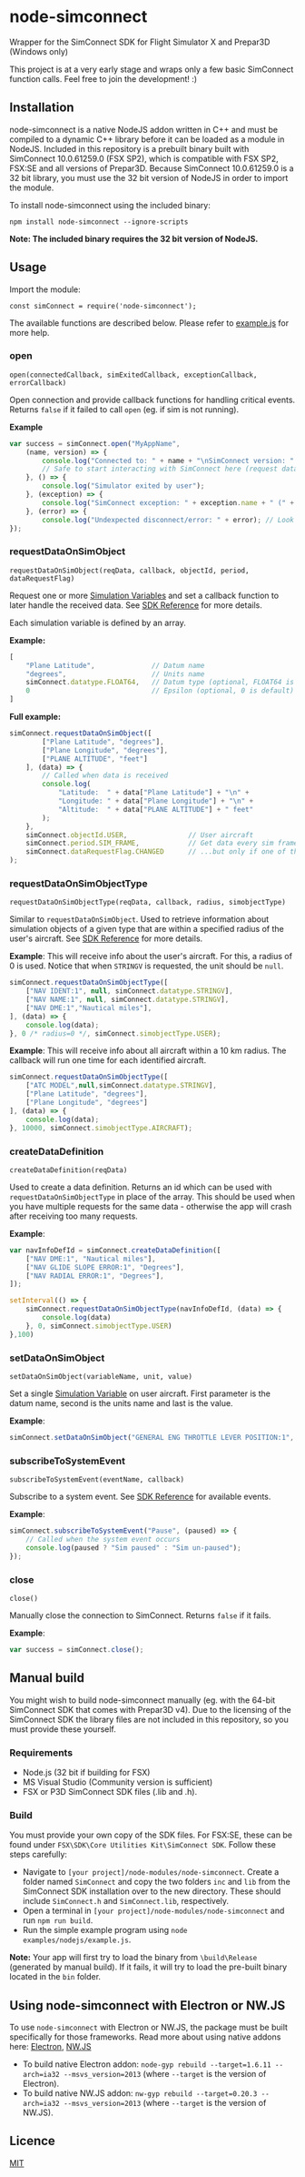 # node-simconnect
Wrapper for the SimConnect SDK for Flight Simulator X and Prepar3D (Windows only)

This project is at a very early stage and wraps only a few basic SimConnect function calls. Feel free to join the development! :)

## Installation

node-simconnect is a native NodeJS addon written in C++ and must be compiled to a dynamic C++ library before it can be loaded as a module in NodeJS. Included in this repository is a prebuilt binary built with SimConnect 10.0.61259.0 (FSX SP2), which is compatible with FSX SP2, FSX:SE and all versions of Prepar3D. Because SimConnect 10.0.61259.0 is a 32 bit library, you must use the 32 bit version of NodeJS in order to import the module.

To install node-simconnect using the included binary:

`npm install node-simconnect --ignore-scripts`

**Note: The included binary requires the 32 bit version of NodeJS.**

## Usage
Import the module:

`const simConnect = require('node-simconnect');`

The available functions are described below. Please refer to [example.js](examples/nodejs/example.js) for more help.

### open
`open(connectedCallback, simExitedCallback, exceptionCallback, errorCallback)`

Open connection and provide callback functions for handling critical events. Returns `false` if it failed to call `open` (eg. if sim is not running).

**Example**
```javascript
var success = simConnect.open("MyAppName", 
    (name, version) => {
        console.log("Connected to: " + name + "\nSimConnect version: " + version);
        // Safe to start interacting with SimConnect here (request data, etc)
    }, () => {
        console.log("Simulator exited by user");
    }, (exception) => {
        console.log("SimConnect exception: " + exception.name + " (" + exception.dwException + ", " + exception.dwSendID + ", " + exception.dwIndex + ", " + exception.cbData + ")");
    }, (error) => {
        console.log("Undexpected disconnect/error: " + error); // Look up error code in ntstatus.h for details
});
```

### requestDataOnSimObject
`requestDataOnSimObject(reqData, callback, objectId, period, dataRequestFlag)`

Request one or more [Simulation Variables](https://msdn.microsoft.com/en-us/library/cc526981.aspx) and set a callback function to later handle the received data. See [SDK Reference](https://msdn.microsoft.com/en-us/library/cc526983.aspx#SimConnect_RequestDataOnSimObject) for more details.

Each simulation variable is defined by an array. 

**Example:**
```javascript
[
    "Plane Latitude",              // Datum name
    "degrees",                     // Units name
    simConnect.datatype.FLOAT64,   // Datum type (optional, FLOAT64 is default and works for most data types)
    0                              // Epsilon (optional, 0 is default)
]    
```
**Full example:**
```javascript
simConnect.requestDataOnSimObject([
        ["Plane Latitude", "degrees"],
        ["Plane Longitude", "degrees"],  
        ["PLANE ALTITUDE", "feet"]
    ], (data) => {
        // Called when data is received
        console.log(
            "Latitude:  " + data["Plane Latitude"] + "\n" +
            "Longitude: " + data["Plane Longitude"] + "\n" +
            "Altitude:  " + data["PLANE ALTITUDE"] + " feet"
        );
    }, 
    simConnect.objectId.USER,               // User aircraft
    simConnect.period.SIM_FRAME,            // Get data every sim frame...
    simConnect.dataRequestFlag.CHANGED      // ...but only if one of the variables have changed
);
```


### requestDataOnSimObjectType
`requestDataOnSimObjectType(reqData, callback, radius, simobjectType)`

Similar to `requestDataOnSimObject`. Used to retrieve information about simulation objects of a given type that are within a specified radius of the user's aircraft. See [SDK Reference](https://msdn.microsoft.com/en-us/library/cc526983.aspx#SimConnect_RequestDataOnSimObjectType) for more details.

**Example**:
This will receive info about the user's aircraft. For this, a radius of 0 is used. Notice that when `STRINGV` is requested, the unit should be `null`.
```javascript
simConnect.requestDataOnSimObjectType([
    ["NAV IDENT:1", null, simConnect.datatype.STRINGV],
    ["NAV NAME:1", null, simConnect.datatype.STRINGV],
    ["NAV DME:1","Nautical miles"],
], (data) => {
    console.log(data);
}, 0 /* radius=0 */, simConnect.simobjectType.USER);
```

**Example**:
This will receive info about all aircraft within a 10 km radius. The callback will run one time for each identified aircraft.
```javascript
simConnect.requestDataOnSimObjectType([
    ["ATC MODEL",null,simConnect.datatype.STRINGV],
    ["Plane Latitude", "degrees"],
    ["Plane Longitude", "degrees"]
], (data) => {
    console.log(data);
}, 10000, simConnect.simobjectType.AIRCRAFT);
```

### createDataDefinition
`createDataDefinition(reqData)`

Used to create a data definition. Returns an id which can be used with `requestDataOnSimObjectType` in place of the array. This should be used when you have multiple requests for the same data - otherwise the app will crash after receiving too many requests. 

**Example**:
```javascript
var navInfoDefId = simConnect.createDataDefinition([
    ["NAV DME:1", "Nautical miles"],
    ["NAV GLIDE SLOPE ERROR:1", "Degrees"],
    ["NAV RADIAL ERROR:1", "Degrees"],
]);

setInterval(() => {
    simConnect.requestDataOnSimObjectType(navInfoDefId, (data) => {
        console.log(data)
    }, 0, simConnect.simobjectType.USER)
},100)
```

### setDataOnSimObject
`setDataOnSimObject(variableName, unit, value)`

Set a single [Simulation Variable](https://msdn.microsoft.com/en-us/library/cc526981.aspx) on user aircraft. First parameter is the datum name, second is the units name and last is the value.

**Example**:
```javascript
simConnect.setDataOnSimObject("GENERAL ENG THROTTLE LEVER POSITION:1", "Percent", 50);
```

### subscribeToSystemEvent
`subscribeToSystemEvent(eventName, callback)`

Subscribe to a system event. See [SDK Reference](https://msdn.microsoft.com/en-us/library/cc526983.aspx#SimConnect_SubscribeToSystemEvent) for available events.

**Example**:
```javascript
simConnect.subscribeToSystemEvent("Pause", (paused) => { 
    // Called when the system event occurs
    console.log(paused ? "Sim paused" : "Sim un-paused");
});
```
### close
`close()`

Manually close the connection to SimConnect. Returns `false` if it fails.

**Example**:
```javascript
var success = simConnect.close();
```

## Manual build
You might wish to build node-simconnect manually (eg. with the 64-bit SimConnect SDK that comes with Prepar3D v4). Due to the licensing of the SimConnect SDK the library files are not included in this repository, so you must provide these yourself.

### Requirements
* Node.js (32 bit if building for FSX)
* MS Visual Studio (Community version is sufficient)
* FSX or P3D SimConnect SDK files (.lib and .h). 

### Build
You must provide your own copy of the SDK files. For FSX:SE, these can be found under `FSX\SDK\Core Utilities Kit\SimConnect SDK`. Follow these steps carefully:

* Navigate to `[your project]/node-modules/node-simconnect`. Create a folder named `SimConnect` and copy the two folders `inc` and `lib` from the SimConnect SDK installation over to the new directory. These should include `SimConnect.h` and `SimConnect.lib`, respectively.
* Open a terminal in `[your project]/node-modules/node-simconnect` and run `npm run build`.
* Run the simple example program using `node examples/nodejs/example.js`.

**Note:** Your app will first try to load the binary from `\build\Release` (generated by manual build). If it fails, it will try to load the pre-built binary located in the `bin` folder.

## Using node-simconnect with Electron or NW.JS
To use `node-simconnect` with Electron or NW.JS, the package must be built specifically for those frameworks. Read more about using native addons here: [Electron](https://github.com/electron/electron/blob/master/docs/tutorial/using-native-node-modules.md),  [NW.JS](http://docs.nwjs.io/en/latest/For%20Users/Advanced/Use%20Native%20Node%20Modules/) 

* To build native Electron addon: `node-gyp rebuild --target=1.6.11 --arch=ia32 --msvs_version=2013` (where `--target` is the version of Electron).
* To build native NW.JS addon: `nw-gyp rebuild --target=0.20.3 --arch=ia32 --msvs_version=2013` (where `--target` is the version of NW.JS).

## Licence
[MIT](https://opensource.org/licenses/MIT)
